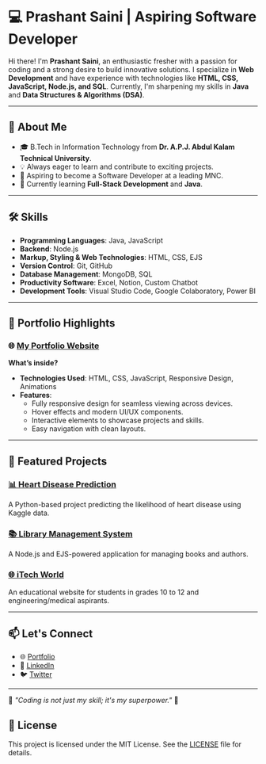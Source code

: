 # 💻 Prashant Saini | Aspiring Software Developer

Hi there! I'm **Prashant Saini**, an enthusiastic fresher with a passion for coding and a strong desire to build innovative solutions. I specialize in **Web Development** and have experience with technologies like **HTML, CSS, JavaScript, Node.js, and SQL**. Currently, I'm sharpening my skills in **Java** and **Data Structures & Algorithms (DSA)**.

---

## 🚀 About Me
- 🎓 B.Tech in Information Technology from **Dr. A.P.J. Abdul Kalam Technical University**.
- 💡 Always eager to learn and contribute to exciting projects.
- 🎯 Aspiring to become a Software Developer at a leading MNC.
- 🌱 Currently learning **Full-Stack Development** and **Java**.

---

## 🛠️ Skills
- **Programming Languages**: Java, JavaScript  
- **Backend**: Node.js  
- **Markup, Styling & Web Technologies**: HTML, CSS, EJS  
- **Version Control**: Git, GitHub  
- **Database Management**: MongoDB, SQL  
- **Productivity Software**: Excel, Notion, Custom Chatbot  
- **Development Tools**: Visual Studio Code, Google Colaboratory, Power BI  

---

## 🌟 Portfolio Highlights
### 🌐 [My Portfolio Website](https://prashant-saini-22.vercel.app)
**What’s inside?**
- **Technologies Used**: HTML, CSS, JavaScript, Responsive Design, Animations
- **Features**:
  - Fully responsive design for seamless viewing across devices.
  - Hover effects and modern UI/UX components.
  - Interactive elements to showcase projects and skills.
  - Easy navigation with clean layouts.

---

## 📂 Featured Projects
### [📊 Heart Disease Prediction](https://github.com/prashantsaini1525/Heart-Disease-Predicition)
A Python-based project predicting the likelihood of heart disease using Kaggle data.

### [📚 Library Management System](https://github.com/prashantsaini1525/MyLibrary)
A Node.js and EJS-powered application for managing books and authors.

### [🌐 iTech World](https://github.com/prashantsaini1525/ITech)
An educational website for students in grades 10 to 12 and engineering/medical aspirants.

---

## 📫 Let's Connect
- 🌐 [Portfolio](https://prashant-saini-22.vercel.app)
- 💼 [LinkedIn](https://www.linkedin.com/in/prashant-saini)
- 🐦 [Twitter](https://x.com/Prashan58889893)

---

🌟 _"Coding is not just my skill; it's my superpower."_ 🌟

## 📄 License
This project is licensed under the MIT License. See the [LICENSE](LICENSE) file for details.